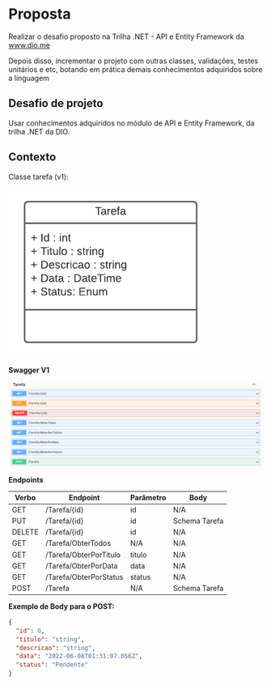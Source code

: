 # Proposta

Realizar o desafio proposto na Trilha .NET - API e Entity Framework da www.dio.me

Depois disso, incrementar o projeto com outras classes, validações, testes unitários e etc, botando em prática demais conhecimentos adquiridos sobre a linguagem

## Desafio de projeto

Usar conhecimentos adquiridos no módulo de API e Entity Framework, da trilha .NET da DIO.

## Contexto

Classe tarefa (v1):

![Diagrama da classe Tarefa](diagrama.png)

**Swagger V1**

![Métodos Swagger](swagger.png)

**Endpoints**

| Verbo  | Endpoint               | Parâmetro | Body          |
| ------ | ---------------------- | --------- | ------------- |
| GET    | /Tarefa/{id}           | id        | N/A           |
| PUT    | /Tarefa/{id}           | id        | Schema Tarefa |
| DELETE | /Tarefa/{id}           | id        | N/A           |
| GET    | /Tarefa/ObterTodos     | N/A       | N/A           |
| GET    | /Tarefa/ObterPorTitulo | titulo    | N/A           |
| GET    | /Tarefa/ObterPorData   | data      | N/A           |
| GET    | /Tarefa/ObterPorStatus | status    | N/A           |
| POST   | /Tarefa                | N/A       | Schema Tarefa |

**Exemplo de Body para o POST:**

```json
{
  "id": 0,
  "titulo": "string",
  "descricao": "string",
  "data": "2022-06-08T01:31:07.056Z",
  "status": "Pendente"
}
```
